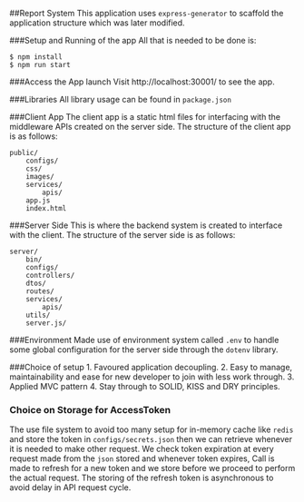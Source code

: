 ##Report System
This application uses `express-generator` to scaffold the application structure which was later modified.

###Setup and Running of the app
All that is needed to be done is:

```
$ npm install
$ npm run start
```

###Access the App launch
Visit http://localhost:30001/ to see the app.

###Libraries
All library usage can be found in `package.json`

###Client App
The client app is a static html files for interfacing with the middleware APIs created on the server side. The structure of the client app is as follows:
```
public/
    configs/
    css/
    images/
    services/
        apis/
    app.js
    index.html
```

###Server Side
This is where the backend system is created to interface with the client. The structure of the server side is as follows:
```
server/
    bin/
    configs/
    controllers/
    dtos/
    routes/
    services/
        apis/
    utils/
    server.js/
```

###Environment
Made use of environment system called `.env` to handle some global configuration for the server side through the `dotenv` library.

###Choice of setup
    1. Favoured application decoupling.
    2. Easy to manage, maintainability and ease for new developer to join with less work through.
    3. Applied MVC pattern
    4. Stay through to SOLID, KISS and DRY principles.
  
    
### Choice on Storage for AccessToken
The use file system to avoid too many setup for in-memory cache like `redis` and store the token in `configs/secrets.json` then we can retrieve whenever it is needed to make other request.
We check token expiration at every request made from the `json` stored and whenever token expires, Call is made to refresh for a new token and we store before we proceed to perform the actual request. The storing of the refresh token is asynchronous to avoid delay in API request cycle.     
